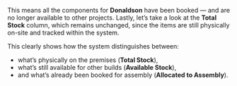 This means all the components for **Donaldson** have been booked — and are no longer available to other projects. Lastly, let’s take a look at the **Total Stock** column, which remains unchanged, since the items are still physically on-site and tracked within the system.

This clearly shows how the system distinguishes between:

- what’s physically on the premises (**Total Stock**),
- what’s still available for other builds (**Available Stock**),
- and what’s already been booked for assembly (**Allocated to Assembly**).
